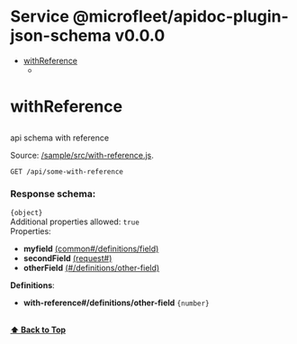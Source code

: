 <a name="top"></a>
# Service @microfleet/apidoc-plugin-json-schema v0.0.0



- [withReference](#withReference)
	- [](#)
	


# <a name='withReference'></a> withReference
## <a name=''></a> 
<p>api schema with reference</p>

Source: [/sample/src/with-reference.js](/sample/src/with-reference.js).
```
GET /api/some-with-reference
```



### Response schema:

<a name="with-reference--"/>`{object}`<br>
Additional properties allowed: `true`<br>
Properties:

 - **myfield**
    [(common#/definitions/field)](zSchemaDefinitions.md#common--/definitions/field)
 - **secondField**
    [(request#)](withReference.md#request--)
 - **otherField**
    [(#/definitions/other-field)](withReference.md#with-reference--/definitions/other-field)

**Definitions**:

 - **with-reference#/definitions/other-field**
    <a name="with-reference--/definitions/other-field"/>`{number}`<br>
    <br>





**[⬆ Back to Top](#top)**
